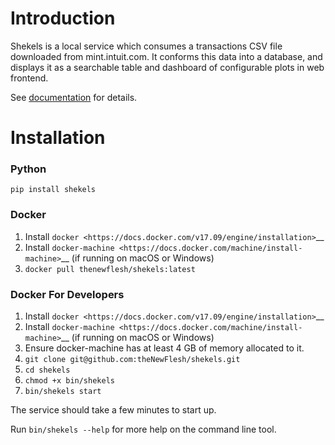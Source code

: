 # Introduction
Shekels is a local service which consumes a transactions CSV file downloaded
from mint.intuit.com. It conforms this data into a database, and displays it as
a searchable table and dashboard of configurable plots in web frontend.

See [documentation](https://thenewflesh.github.io/shekels/) for details.

# Installation
### Python
``pip install shekels``

### Docker
1. Install
   `docker <https://docs.docker.com/v17.09/engine/installation>`__
2. Install
   `docker-machine <https://docs.docker.com/machine/install-machine>`__
   (if running on macOS or Windows)
3. ``docker pull thenewflesh/shekels:latest``

### Docker For Developers
1. Install
   `docker <https://docs.docker.com/v17.09/engine/installation>`__
2. Install
   `docker-machine <https://docs.docker.com/machine/install-machine>`__
   (if running on macOS or Windows)
3. Ensure docker-machine has at least 4 GB of memory allocated to it.
4. ``git clone git@github.com:theNewFlesh/shekels.git``
5. ``cd shekels``
6. ``chmod +x bin/shekels``
7. ``bin/shekels start``

The service should take a few minutes to start up.

Run ``bin/shekels --help`` for more help on the command line tool.
